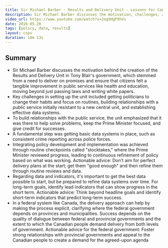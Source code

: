 ```yaml
---
title: Sir Michael Barber - Results and Delivery Unit - Lessons for Canada
description: Sir Michael Barber discusses the motivation, challenges, and methods of establishing the Results and Delivery Unit in the UK government and reflects on its potential application within Canada's federal system
video_url: https://www.youtube.com/watch?v=JogXHgPXhVs
date: 2016-05-26
tags: [policy, data, results]
layout: csps
duration: 10m 13s
---
```


## Summary

- Sir Michael Barber discusses the motivation behind the creation of the Results and Delivery Unit in Tony Blair's government, which stemmed from a need to deliver on promises and ensure that citizens felt a tangible improvement in public services like health and education, moving beyond just passing laws and writing white papers.
- Key challenges in setting up the unit included getting politicians to change their habits and focus on routines, building relationships with a public service initially resistant to a new central unit, and establishing effective data systems.
- To build relationships with the public service, the unit emphasized that it was there to help solve problems, keep the Prime Minister focused, and give credit for successes.
- A fundamental step was getting basic data systems in place, such as consistent crime reporting across police forces.
- Integrating policy development and implementation was achieved through routine checkpoints called "stocktakes," where the Prime Minister reviewed progress, leading to continuous refinement of policy based on what was working. Actionable advice: Don't aim for perfect delivery plans at the start; get them "good enough" and then refine them through routine reviews and data.
- Regarding data and indicators, it's important to get the best data possible to start, but be prepared to refine data systems over time. For long-term goals, identify lead indicators that can show progress in the short term. Actionable advice: Think beyond headline goals and identify short-term indicators that predict long-term success.
- In a federal system like Canada, the delivery approach can help by making the process explicit, clarifying where the federal government depends on provinces and municipalities. Success depends on the quality of dialogue between federal and provincial governments and the extent to which the Canadian people demand delivery from both levels of government. Actionable advice for the federal government: Foster strong relationships with provincial governments and appeal to the Canadian people to create a demand for the agreed-upon agenda
